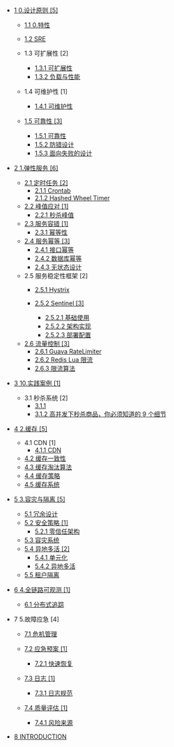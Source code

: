   - [1 0.设计原则 [5]](/0.设计原则/README.md)
    - [1.1 0.特性](/0.设计原则/0.特性/README.md)
      
    - [1.2 SRE](/0.设计原则/SRE/README.md)
      
    - 1.3 可扩展性 [2]
      - [1.3.1 可扩展性](/0.设计原则/可扩展性/可扩展性.md)
      - [1.3.2 负载与性能](/0.设计原则/可扩展性/负载与性能.md)
    - 1.4 可维护性 [1]
      - [1.4.1 可维护性](/0.设计原则/可维护性/可维护性.md)
    - [1.5 可靠性 [3]](/0.设计原则/可靠性/README.md)
      - [1.5.1 可靠性](/0.设计原则/可靠性/可靠性.md)
      - [1.5.2 防错设计](/0.设计原则/可靠性/防错设计.md)
      - [1.5.3 面向失败的设计](/0.设计原则/可靠性/面向失败的设计.md)
  - [2 1.弹性服务 [6]](/1.弹性服务/README.md)
    - [2.1 定时任务 [2]](/1.弹性服务/定时任务/README.md)
      - [2.1.1 Crontab](/1.弹性服务/定时任务/Crontab.md)
      - [2.1.2 Hashed Wheel Timer](/1.弹性服务/定时任务/Hashed%20Wheel%20Timer.md)
    - [2.2 峰值应对 [1]](/1.弹性服务/峰值应对/README.md)
      - [2.2.1 秒杀峰值](/1.弹性服务/峰值应对/秒杀峰值.md)
    - [2.3 服务容错 [1]](/1.弹性服务/服务容错/README.md)
      - [2.3.1 幂等性](/1.弹性服务/服务容错/幂等性.md)
    - [2.4 服务幂等 [3]](/1.弹性服务/服务幂等/README.md)
      - [2.4.1 接口幂等](/1.弹性服务/服务幂等/接口幂等.md)
      - [2.4.2 数据库幂等](/1.弹性服务/服务幂等/数据库幂等.md)
      - [2.4.3 无状态设计](/1.弹性服务/服务幂等/无状态设计.md)
    - 2.5 服务稳定性框架 [2]
      - [2.5.1 Hystrix](/1.弹性服务/服务稳定性框架/Hystrix/README.md)
        
      - [2.5.2 Sentinel [3]](/1.弹性服务/服务稳定性框架/Sentinel/README.md)
        - [2.5.2.1 基础使用](/1.弹性服务/服务稳定性框架/Sentinel/基础使用.md)
        - [2.5.2.2 架构实现](/1.弹性服务/服务稳定性框架/Sentinel/架构实现.md)
        - [2.5.2.3 部署配置](/1.弹性服务/服务稳定性框架/Sentinel/部署配置.md)
    - [2.6 流量控制 [3]](/1.弹性服务/流量控制/README.md)
      - [2.6.1 Guava RateLimiter](/1.弹性服务/流量控制/Guava%20RateLimiter.md)
      - [2.6.2 Redis Lua 限流](/1.弹性服务/流量控制/Redis%20Lua%20限流.md)
      - [2.6.3 限流算法](/1.弹性服务/流量控制/限流算法.md)
  - [3 10.实践案例 [1]](/10.实践案例/README.md)
    - 3.1 秒杀系统 [2]
      - [3.1.1 ](/10.实践案例/秒杀系统/12306.md)
      - [3.1.2 高并发下秒杀商品，你必须知道的 9 个细节](/10.实践案例/秒杀系统/2021-高并发下秒杀商品，你必须知道的%209%20个细节.md)
  - [4 2.缓存 [5]](/2.缓存/README.md)
    - 4.1 CDN [1]
      - [4.1.1 CDN](/2.缓存/CDN/CDN.md)
    - [4.2 缓存一致性](/2.缓存/缓存一致性.md)
    - [4.3 缓存淘汰算法](/2.缓存/缓存淘汰算法.md)
    - [4.4 缓存策略](/2.缓存/缓存策略.md)
    - [4.5 缓存系统](/2.缓存/缓存系统/README.md)
      
  - [5 3.容灾与隔离 [5]](/3.容灾与隔离/README.md)
    - [5.1 冗余设计](/3.容灾与隔离/冗余设计.md)
    - [5.2 安全策略 [1]](/3.容灾与隔离/安全策略/README.md)
      - [5.2.1 零信任架构](/3.容灾与隔离/安全策略/零信任架构.md)
    - [5.3 容灾系统](/3.容灾与隔离/容灾系统.md)
    - [5.4 异地多活 [2]](/3.容灾与隔离/异地多活/README.md)
      - [5.4.1 单元化](/3.容灾与隔离/异地多活/单元化.md)
      - [5.4.2 异地多活](/3.容灾与隔离/异地多活/异地多活.md)
    - [5.5 租户隔离](/3.容灾与隔离/租户隔离.md)
  - [6 4.全链路可观测 [1]](/4.全链路可观测/README.md)
    - [6.1 分布式追踪](/4.全链路可观测/分布式追踪/README.md)
      
  - 7 5.故障应急 [4]
    - [7.1 危机管理](/5.故障应急/危机管理/README.md)
      
    - [7.2 应急预案 [1]](/5.故障应急/应急预案/README.md)
      - [7.2.1 快速恢复](/5.故障应急/应急预案/快速恢复.md)
    - [7.3 日志 [1]](/5.故障应急/日志/README.md)
      - [7.3.1 日志规范](/5.故障应急/日志/日志规范.md)
    - [7.4 质量评估 [1]](/5.故障应急/质量评估/README.md)
      - [7.4.1 风险来源](/5.故障应急/质量评估/风险来源.md)
  - [8 INTRODUCTION](/INTRODUCTION.md)
